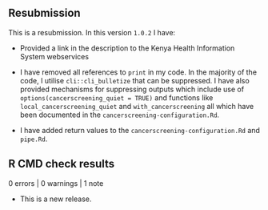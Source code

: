 ## Resubmission
This is a resubmission. In this version `1.0.2` I have:

* Provided a link in the description to the Kenya Health Information System 
  webservices
  
* I have removed all references to `print` in my code. In the majority of the 
  code, I utilise `cli::cli_bulletize` that can be suppressed. I have also 
  provided mechanisms for suppressing outputs which include use of
  `options(cancerscreening_quiet = TRUE)` and functions like 
  `local_cancerscreening_quiet` and `with_cancerscreening` all which have been 
  documented in the `cancerscreening-configuration.Rd`.
  
* I have added return values to the `cancerscreening-configuration.Rd` and 
  `pipe.Rd`.

## R CMD check results

0 errors | 0 warnings | 1 note

* This is a new release.
